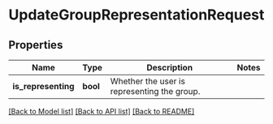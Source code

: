 # UpdateGroupRepresentationRequest

## Properties

Name | Type | Description | Notes
------------ | ------------- | ------------- | -------------
**is_representing** | **bool** | Whether the user is representing the group. | 

[[Back to Model list]](../README.md#documentation-for-models) [[Back to API list]](../README.md#documentation-for-api-endpoints) [[Back to README]](../README.md)


